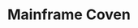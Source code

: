 ---
description: Artwork for Mainframe Coven
title: Mainframe Coven
level: Other Logos
featured_image: horizontal/color/mainframe_coven.svg
layout: logos
---